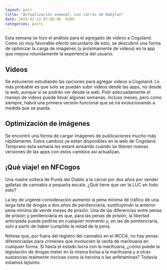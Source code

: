 ```yaml
---
layout: post
title: "Actualización semanal: Los carros de Babylon"
date: 2024-02-12 07:00:00 -0300
categories: posts
---
```


Esta semana se hizo el análisis para el agregado de videos a Cogoland. Como un muy favorable efecto secundario de esto, se descubrió una forma de optimizar la carga de imágenes (y próximamente de videos) en la app que mejora rotundamente la experiencia del usuario.

## Videos

Se estuvieron estudiando las opciones para agregar videos a Cogoland. Lo más probable es que solo se puedan subir videos desde las apps, no desde la web, aunque sí se podrán ver desde la web. Pulir adecuadamente el manejo de videos puede llevar algunas semanas, incluso meses, pero como siempre, habrá una primera versión funcional que se irá evolucionando a medida que se pueda.

## Optimización de imágenes

Se encontró una forma de cargar imágenes de publicaciones mucho más rápidamente. Estos cambios ya están disponibles en la web de Cogoland. Temprano esta semana les estaré avisando cuando se liberen nuevas versiones de las apps con estos cambios así actualizan.

## ¡Qué viaje! en NFCogos

Una madre soltera de Punta del Diablo a la cárcel por dos años por vender galletas de cannabis a pequeña escala. ¿Qué tiene que ver la LUC en todo esto?

La ley de urgente consideración aumentó la pena mínima de tráfico de una larga lista de drogas a dos años de penitenciaría, sustituyendo la anterior pena mínima de veinte meses de prisión. Una de las diferencias entre penas de prisión y penitenciaría es que, para las penas de prisión, la libertad anticipada puede pedirse en cualquier momento y, en las de penitenciaría, solo a partir de haber cumplido la mitad de la pena.

Nótese que, por fuera del registro del cannabis en el IRCCA, no hay penas diferenciadas para crímenes que involucren la venta de marihuana en cualquier forma. Si hasta el estado lucra con la marihuana, ¿cómo puede la legislación de drogas meter en la misma bolsa a la marihuana y a otras sustancias realmente nocivas como la heroína o las anfetaminas? Todavía estamos lejísimo.
